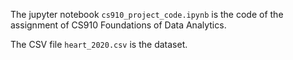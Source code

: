 The jupyter notebook `cs910_project_code.ipynb` is the code of the assignment of CS910 Foundations of Data Analytics.

The CSV file `heart_2020.csv` is the dataset.

